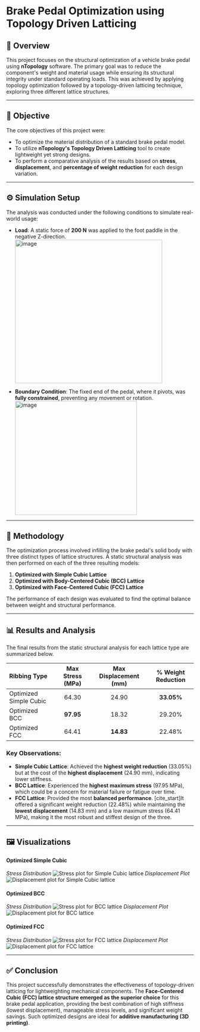 # Brake Pedal Optimization using Topology Driven Latticing

## 📖 Overview

This project focuses on the structural optimization of a vehicle brake pedal using **nTopology** software. The primary goal was to reduce the component's weight and material usage while ensuring its structural integrity under standard operating loads. This was achieved by applying topology optimization followed by a topology-driven latticing technique, exploring three different lattice structures.


---

## 🎯 Objective

The core objectives of this project were:
* To optimize the material distribution of a standard brake pedal model.
* To utilize **nTopology's Topology Driven Latticing** tool to create lightweight yet strong designs.
* To perform a comparative analysis of the results based on **stress**, **displacement**, and **percentage of weight reduction** for each design variation.

---

## ⚙️ Simulation Setup

The analysis was conducted under the following conditions to simulate real-world usage:

* **Load**: A static force of **200 N** was applied to the foot paddle in the negative Z-direction.
  <img width="395" height="385" alt="image" src="https://github.com/user-attachments/assets/1ad84319-0143-483f-a74a-cc81f906ee6e" />

* **Boundary Condition**: The fixed end of the pedal, where it pivots, was **fully constrained**, preventing any movement or rotation.
  <img width="327" height="306" alt="image" src="https://github.com/user-attachments/assets/60adad95-3d69-4fba-a6cf-75c78cf38fb0" />


---

## 🔬 Methodology

The optimization process involved infilling the brake pedal's solid body with three distinct types of lattice structures. A static structural analysis was then performed on each of the three resulting models:

1.  **Optimized with Simple Cubic Lattice**
2.  **Optimized with Body-Centered Cubic (BCC) Lattice**
3.  **Optimized with Face-Centered Cubic (FCC) Lattice**

The performance of each design was evaluated to find the optimal balance between weight and structural performance.

---

## 📊 Results and Analysis

The final results from the static structural analysis for each lattice type are summarized below.

| Ribbing Type | Max Stress (MPa) | Max Displacement (mm) | % Weight Reduction |
| :--- | :---: | :---: | :---: |
| Optimized Simple Cubic | 64.30 | 24.90 | **33.05%** |
| Optimized BCC | **97.95** | 18.32 | 29.20% |
| Optimized FCC | 64.41 | **14.83** | 22.48% |

### Key Observations:
* **Simple Cubic Lattice**: Achieved the **highest weight reduction** (33.05%) but at the cost of the **highest displacement** (24.90 mm), indicating lower stiffness. 
* **BCC Lattice**: Experienced the **highest maximum stress** (97.95 MPa), which could be a concern for material failure or fatigue over time. 
* **FCC Lattice**: Provided the most **balanced performance**. [cite_start]It offered a significant weight reduction (22.48%) while maintaining the **lowest displacement** (14.83 mm) and a low maximum stress (64.41 MPa), making it the most robust and stiffest design of the three. 

---

## 🖼️ Visualizations

#### Optimized Simple Cubic
*Stress Distribution*
![Stress plot for Simple Cubic lattice](<img width="803" height="461" alt="image" src="https://github.com/user-attachments/assets/51fbb7d9-f26b-4933-a9c7-3f52687bc53f" />
)
*Displacement Plot*
![Displacement plot for Simple Cubic lattice](<img width="755" height="461" alt="image" src="https://github.com/user-attachments/assets/48a7fd79-dcab-4870-8836-3691afc9b77a" />
)

#### Optimized BCC
*Stress Distribution*
![Stress plot for BCC lattice](<img width="812" height="466" alt="image" src="https://github.com/user-attachments/assets/a383d795-cc57-46a8-ba3c-5a7db0dae437" />
)
*Displacement Plot*
![Displacement plot for BCC lattice](<img width="810" height="457" alt="image" src="https://github.com/user-attachments/assets/9570752d-6b86-4e73-9725-e09626c27f5f" />
)

#### Optimized FCC
*Stress Distribution*
![Stress plot for FCC lattice](<img width="811" height="477" alt="image" src="https://github.com/user-attachments/assets/20c05a10-5a35-4a87-9b03-4344b034ac7a" />
)
*Displacement Plot*
![Displacement plot for FCC lattice](<img width="807" height="480" alt="image" src="https://github.com/user-attachments/assets/a4b1d92e-fd34-43a1-b419-9b1e58351ce7" />
)

---

## ✅ Conclusion

This project successfully demonstrates the effectiveness of topology-driven latticing for lightweighting mechanical components. The **Face-Centered Cubic (FCC) lattice structure emerged as the superior choice** for this brake pedal application, providing the best combination of high stiffness (lowest displacement), manageable stress levels, and significant weight savings. Such optimized designs are ideal for **additive manufacturing (3D printing)**.
